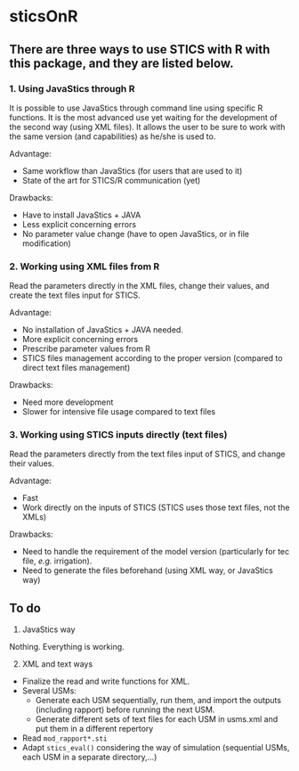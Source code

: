 # sticsOnR

## There are three ways to use STICS with R with this package, and they are listed below.

### 1. Using JavaStics through R

It is possible to use JavaStics through command line using specific R functions. It is the most advanced use yet waiting for the development of the second way (using XML files). It allows the user to be sure to work with the same version (and capabilities) as he/she is used to.

Advantage:
- Same workflow than JavaStics (for users that are used to it)
- State of the art for STICS/R communication (yet)

Drawbacks:
- Have to install JavaStics + JAVA
- Less explicit concerning errors
- No parameter value change (have to open JavaStics, or in file modification)

### 2. Working using XML files from R

Read the parameters directly in the XML files, change their values, and create the text files input for STICS.

Advantage:
- No installation of JavaStics + JAVA needed.
- More explicit concerning errors
- Prescribe parameter values from R
- STICS files management according to the proper version (compared to direct text files management)

Drawbacks:
- Need more development
- Slower for intensive file usage compared to text files

### 3. Working using STICS inputs directly (text files)

Read the parameters directly from the text files input of STICS, and change their values.

Advantage:
- Fast
- Work directly on the inputs of STICS (STICS uses those text files, not the XMLs)

Drawbacks:
- Need to handle the requirement of the model version (particularly for tec file, *e.g.* irrigation).
- Need to generate the files beforehand (using XML way, or JavaStics way)


## To do

1. JavaStics way

Nothing. Everything is working.

2. XML and text ways

* Finalize the read and write functions for XML.
* Several USMs:
  - Generate each USM sequentially, run them, and import the outputs (including rapport) before running the next USM.
  - Generate different sets of text files for each USM in usms.xml and put them in a different repertory
* Read `mod_rapport*.sti`
* Adapt `stics_eval()` considering the way of simulation (sequential USMs, each USM in a separate directory,...)  
